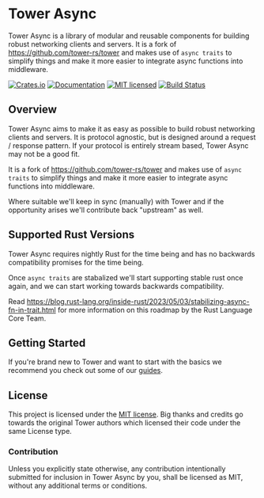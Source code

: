 # Tower Async

Tower Async is a library of modular and reusable components for building robust
networking clients and servers. It is a fork of <https://github.com/tower-rs/tower>
and makes use of `async traits` to simplify things and make it more easier
to integrate async functions into middleware.

[![Crates.io][crates-badge]][crates-url]
[![Documentation][docs-badge]][docs-url]
[![MIT licensed][mit-badge]][mit-url]
[![Build Status][actions-badge]][actions-url]

[crates-badge]: https://img.shields.io/crates/v/tower-async.svg
[crates-url]: https://crates.io/crates/tower-async
[docs-badge]: https://docs.rs/tower-async/badge.svg
[docs-url]: https://docs.rs/tower-async
[mit-badge]: https://img.shields.io/badge/license-MIT-blue.svg
[mit-url]: LICENSE
[actions-badge]: https://github.com/plabayo/tower-async/workflows/CI/badge.svg
[actions-url]:https://github.com/plabayo/tower-async/actions?query=workflow%3ACI

## Overview

Tower Async aims to make it as easy as possible to build robust networking clients and
servers. It is protocol agnostic, but is designed around a request / response
pattern. If your protocol is entirely stream based, Tower Async may not be a good fit.

It is a fork of <https://github.com/tower-rs/tower>
and makes use of `async traits` to simplify things and make it more easier
to integrate async functions into middleware.

Where suitable we'll keep in sync (manually) with Tower and if the
opportunity arises we'll contribute back "upstream" as well.

## Supported Rust Versions

Tower Async requires nightly Rust for the time being and has no backwards compatibility
promises for the time being.

Once `async traits` are stabalized we'll start supporting stable rust once again,
and we can start working towards backwards compatibility.

Read <https://blog.rust-lang.org/inside-rust/2023/05/03/stabilizing-async-fn-in-trait.html> for more information
on this roadmap by the Rust Language Core Team.

## Getting Started

If you're brand new to Tower and want to start with the basics we recommend you
check out some of our [guides].

## License

This project is licensed under the [MIT license](LICENSE).
Big thanks and credits go towards the original Tower authors which
licensed their code under the same License type.

### Contribution

Unless you explicitly state otherwise, any contribution intentionally submitted
for inclusion in Tower Async by you, shall be licensed as MIT, without any additional
terms or conditions.

[guides]: https://github.com/plabayo/tower-async/tree/master/guides
